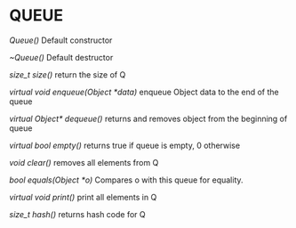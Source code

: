 # QUEUE

_Queue()_
Default constructor 

_~Queue()_
Default destructor

_size_t size()_
return the size of Q

_virtual void enqueue(Object *data)_
enqueue Object data to the end of the queue

_virtual Object* dequeue()_
returns and removes object from the beginning of queue
    
_virtual bool empty()_
returns true if queue is empty, 0 otherwise

_void clear()_
removes all elements from Q

_bool equals(Object *o)_
Compares o with this queue for equality.

_virtual void print()_
print all elements in Q

_size_t hash()_
returns hash code for Q
